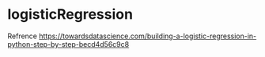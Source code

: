 # logisticRegression

Refrence https://towardsdatascience.com/building-a-logistic-regression-in-python-step-by-step-becd4d56c9c8
